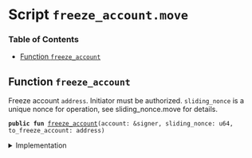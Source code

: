 
<a name="SCRIPT"></a>

# Script `freeze_account.move`

### Table of Contents

-  [Function `freeze_account`](#SCRIPT_freeze_account)



<a name="SCRIPT_freeze_account"></a>

## Function `freeze_account`

Freeze account
<code>address</code>. Initiator must be authorized.
<code>sliding_nonce</code> is a unique nonce for operation, see sliding_nonce.move for details.


<pre><code><b>public</b> <b>fun</b> <a href="#SCRIPT_freeze_account">freeze_account</a>(account: &signer, sliding_nonce: u64, to_freeze_account: address)
</code></pre>



<details>
<summary>Implementation</summary>


<pre><code><b>fun</b> <a href="#SCRIPT_freeze_account">freeze_account</a>(account: &signer, sliding_nonce: u64, to_freeze_account: address) {
    <a href="../../modules/doc/SlidingNonce.md#0x1_SlidingNonce_record_nonce_or_abort">SlidingNonce::record_nonce_or_abort</a>(account, sliding_nonce);
    <a href="../../modules/doc/LibraAccount.md#0x1_LibraAccount_freeze_account">LibraAccount::freeze_account</a>(account, to_freeze_account);
}
</code></pre>



</details>
